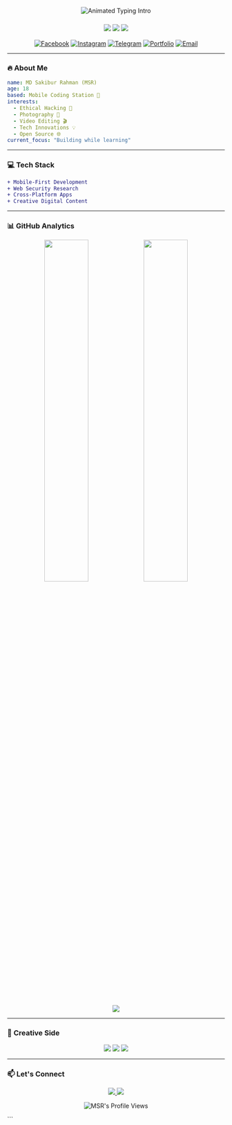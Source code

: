 <p align="center">
  <img src="https://readme-typing-svg.demolab.com?font=JetBrains+Mono&weight=600&size=22&pause=1000&color=00F7FF&center=true&width=500&lines=MD+Sakibur+Rahman+(MSR);Phone-Based+Coder+%F0%9F%93%B1;Tech+Enthusiast+%F0%9F%92%BB;18+y/o+Developer+%E2%9A%A1%EF%B8%8F" alt="Animated Typing Intro" />
</h3>

<h3 align="center">
  <img src="https://img.shields.io/badge/Full_Stack-Developer-00F7FF?style=flat&logo=visual-studio-code&logoColor=white"> 
  <img src="https://img.shields.io/badge/Hacker-White_Hat-00F7FF?style=flat&logo=hackerone&logoColor=white">
  <img src="https://img.shields.io/badge/Creative-Photographer-00F7FF?style=flat&logo=adobe-lightroom&logoColor=white">
</h3>

<div align="center">
  
[![Facebook](https://img.shields.io/badge/-sakibur.msr-1877F2?style=for-the-badge&logo=facebook&logoColor=white)](https://facebook.com/sakibur.msr)
[![Instagram](https://img.shields.io/badge/-@msr.sakibur-E4405F?style=for-the-badge&logo=instagram&logoColor=white)](https://instagram.com/msr.sakibur)
[![Telegram](https://img.shields.io/badge/-@msr0official-26A5E4?style=for-the-badge&logo=telegram&logoColor=white)](https://t.me/msr0official)
[![Portfolio](https://img.shields.io/badge/-Portfolio-00F7FF?style=for-the-badge&logo=netlify&logoColor=black)](https://msrsakibur.netlify.app)
[![Email](https://img.shields.io/badge/-msr5akibur@wearehackerone.com-00F7FF?style=for-the-badge&logo=protonmail&logoColor=white)](mailto:msr5akibur@wearehackerone.com)

</div>

---

### 🔥 **About Me**
```yaml
name: MD Sakibur Rahman (MSR)
age: 18
based: Mobile Coding Station 📱
interests:
  - Ethical Hacking 🔐
  - Photography 📸
  - Video Editing 🎬
  - Tech Innovations 💡
  - Open Source 🌐
current_focus: "Building while learning"
```

---

### 💻 **Tech Stack**
```diff
+ Mobile-First Development
+ Web Security Research
+ Cross-Platform Apps
+ Creative Digital Content
```

---

### 📊 **GitHub Analytics**
<p align="center">
  <img width="45%" src="https://github-readme-stats.vercel.app/api?username=msrofficial&show_icons=true&theme=vision-friendly-dark&hide_border=true&bg_color=00000000">
  <img width="45%" src="https://github-readme-streak-stats.herokuapp.com/?user=msrofficial&theme=vision-friendly-dark&hide_border=true&background=00000000">
</p>

<p align="center">
  <img src="https://github-readme-stats.vercel.app/api/top-langs/?username=msrofficial&layout=compact&theme=vision-friendly-dark&hide_border=true&bg_color=00000000">
</p>

---

### 📸 **Creative Side**
<p align="center">
  <img src="https://img.shields.io/badge/Adobe-Photoshop-00F7FF?style=flat-square&logo=adobe-photoshop">
  <img src="https://img.shields.io/badge/Adobe-Premiere-00F7FF?style=flat-square&logo=adobe-premiere-pro">
  <img src="https://img.shields.io/badge/Lightroom-Editing-00F7FF?style=flat-square&logo=adobe-lightroom">
</p>

---

### 📫 **Let's Connect**
<p align="center">
  <a href="https://msrsakibur.netlify.app">
    <img src="https://img.shields.io/badge/Visit-My_Portfolio-00F7FF?style=for-the-badge&logo=about.me">
  </a>
  <a href="mailto:msr5akibur@wearehackerone.com">
    <img src="https://img.shields.io/badge/Send-Email-00F7FF?style=for-the-badge&logo=minutemailer">
  </a>
</p>

<p align="center">
  <img src="https://komarev.com/ghpvc/?username=msrofficial&label=Profile+Views&color=00F7FF&style=flat" alt="MSR's Profile Views" />
</p>
```
